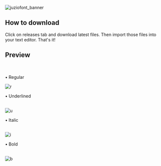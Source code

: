![juziofont_banner](https://user-images.githubusercontent.com/49320100/155890286-297b24f2-30e6-4780-ba7b-cca11d515116.png)
## How to download
Click on releases tab and download latest files. Then import those files into your text editor. That's it!
## Preview
<br>
<br>
• Regular

<br>

![r](https://media.discordapp.net/attachments/824247674571194418/947531260534853632/normal.png)

• Underlined 
<br>
<br>

![u](https://media.discordapp.net/attachments/824247674571194418/947531260719419432/underline.png) 

• Italic
<br>
<br>

![i](https://media.discordapp.net/attachments/824247674571194418/947531260878782464/2.png)

• Bold
<br>
<br>

![b](https://media.discordapp.net/attachments/824247674571194418/947531261101092874/bold.png)
